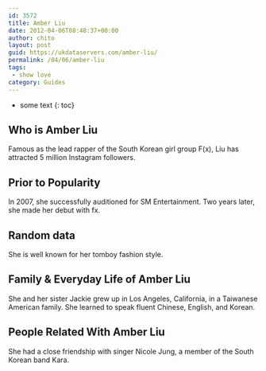 ```yaml
---
id: 3572
title: Amber Liu
date: 2012-04-06T08:48:37+00:00
author: chito
layout: post
guid: https://ukdataservers.com/amber-liu/
permalink: /04/06/amber-liu
tags:
 - show love
category: Guides
---
```


* some text
{: toc}
          
          
## Who is  Amber Liu
                  
                  
                  
Famous as the lead rapper of the South Korean girl group F(x), Liu has attracted 5 million Instagram followers.
                  
                
                
                
## Prior to Popularity 
                  
                  
                  
In 2007, she successfully auditioned for SM Entertainment. Two years later, she made her debut with fx.
                  
                
                
                
## Random data 
                  
                  
                  
She is well known for her tomboy fashion style.
                  
                
                
                
## Family & Everyday Life of Amber Liu
                  
                  
                  
She and her sister Jackie grew up in Los Angeles, California, in a Taiwanese American family. She learned to speak fluent Chinese, English, and Korean.
                  
                
                
                
## People Related With  Amber Liu
                  
                  
                  
She had a close friendship with singer Nicole Jung, a member of the South Korean band Kara.
                  
                
              
            
          
          
          
    
    
  
